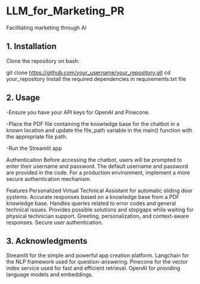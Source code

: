 # LLM_for_Marketing_PR
Facilitating marketing through AI

## 1. Installation

  Clone the repository on bash:
  
  git clone https://github.com/your_username/your_repository.git
  cd your_repository
  Install the required dependencies in requirements.txt file

## 2. Usage

-Ensure you have your API keys for OpenAI and Pinecone.

-Place the PDF file containing the knowledge base for the chatbot in a known location and update the file_path variable in the main() function with the appropriate file path.

-Run the Streamlit app

Authentication
Before accessing the chatbot, users will be prompted to enter their username and password. The default username and password are provided in the code. For a production environment, implement a more secure authentication mechanism.

Features
Personalized Virtual Technical Assistant for automatic sliding door systems.
Accurate responses based on a knowledge base from a PDF knowledge base.
Handles queries related to error codes and general technical issues.
Provides possible solutions and stopgaps while waiting for physical technician support.
Greeting, personalization, and context-aware responses.
Secure user authentication.

## 3. Acknowledgments

Streamlit for the simple and powerful app creation platform.
Langchain for the NLP framework used for question-answering.
Pinecone for the vector index service used for fast and efficient retrieval.
OpenAI for providing language models and embeddings.


